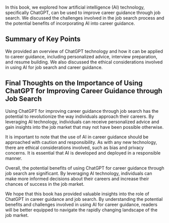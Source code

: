 
In this book, we explored how artificial intelligence (AI) technology, specifically ChatGPT, can be used to improve career guidance through job search. We discussed the challenges involved in the job search process and the potential benefits of incorporating AI into career guidance.

Summary of Key Points
---------------------

We provided an overview of ChatGPT technology and how it can be applied to career guidance, including personalized advice, interview preparation, and resume building. We also discussed the ethical considerations involved in using AI for job search and career guidance.

Final Thoughts on the Importance of Using ChatGPT for Improving Career Guidance through Job Search
--------------------------------------------------------------------------------------------------

Using ChatGPT for improving career guidance through job search has the potential to revolutionize the way individuals approach their careers. By leveraging AI technology, individuals can receive personalized advice and gain insights into the job market that may not have been possible otherwise.

It is important to note that the use of AI in career guidance should be approached with caution and responsibility. As with any new technology, there are ethical considerations involved, such as bias and privacy concerns. It is essential that AI is developed and deployed in a responsible manner.

Overall, the potential benefits of using ChatGPT for career guidance through job search are significant. By leveraging AI technology, individuals can make more informed decisions about their careers and increase their chances of success in the job market.

We hope that this book has provided valuable insights into the role of ChatGPT in career guidance and job search. By understanding the potential benefits and challenges involved in using AI for career guidance, readers will be better equipped to navigate the rapidly changing landscape of the job market.
